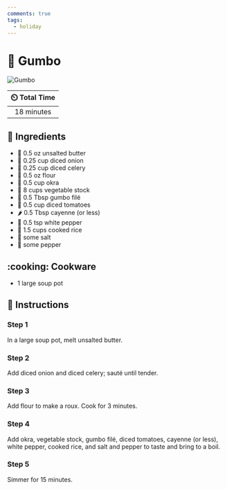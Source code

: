 ```yaml
---
comments: true
tags:
  - holiday
---
```

# :stew: Gumbo

![Gumbo](../assets/images/gumbo.jpg)

| :timer_clock: Total Time |
|:-----------------------: |
| 18 minutes |

## :salt: Ingredients

- :butter: 0.5 oz unsalted butter
- :onion: 0.25 cup diced onion
- :leafy_green: 0.25 cup diced celery
- :ear_of_rice: 0.5 oz flour
- :cucumber: 0.5 cup okra
- :carrot: 8 cups vegetable stock
- :stew: 0.5 Tbsp gumbo filé
- :tomato: 0.5 cup diced tomatoes
- :hot_pepper: 0.5 Tbsp cayenne (or less)
- :salt: 0.5 tsp white pepper
- :rice: 1.5 cups cooked rice
- :salt: some salt
- :salt: some pepper

## :cooking: Cookware

- 1 large soup pot

## :pencil: Instructions

### Step 1

In a large soup pot, melt unsalted butter.

### Step 2

Add diced onion and diced celery; sauté until tender.

### Step 3

Add flour to make a roux. Cook for 3 minutes.

### Step 4

Add okra, vegetable stock, gumbo filé, diced tomatoes, cayenne (or less), white pepper, cooked rice, and salt and
pepper to taste and bring to a boil.

### Step 5

Simmer for 15 minutes.
